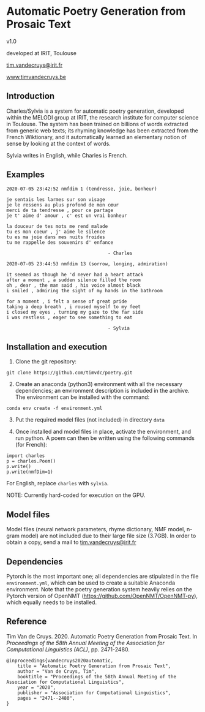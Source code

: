 # Automatic Poetry Generation from Prosaic Text

v1.0

developed at IRIT, Toulouse

tim.vandecruys@irit.fr

www.timvandecruys.be


## Introduction

Charles/Sylvia is a system for automatic poetry generation, developed
within the MELODI group at IRIT, the research institute for computer
science in Toulouse. The system has been trained on billions of words
extracted from generic web texts; its rhyming knowledge has been
extracted from the French Wiktionary, and it automatically learned an
elementary notion of sense by looking at the context of words.

Sylvia writes in English, while Charles is French.

## Examples

~~~
2020-07-05 23:42:52 nmfdim 1 (tendresse, joie, bonheur)

je sentais les larmes sur son visage
je le ressens au plus profond de mon cœur
merci de ta tendresse , pour ce partage
je t' aime d' amour , c' est un vrai bonheur

la douceur de tes mots me rend malade
tu es mon coeur , j' aime le silence
tu es ma joie dans mes nuits froides
tu me rappelle des souvenirs d' enfance

                                     - Charles
~~~

~~~
2020-07-05 23:44:53 nmfdim 13 (sorrow, longing, admiration)

it seemed as though he 'd never had a heart attack
after a moment , a sudden silence filled the room
oh , dear , the man said , his voice almost black
i smiled , admiring the sight of my hands in the bathroom

for a moment , i felt a sense of great pride
taking a deep breath , i roused myself to my feet
i closed my eyes , turning my gaze to the far side
i was restless , eager to see something to eat

                                     - Sylvia

~~~

## Installation and execution

1) Clone the git repository:


`git clone https://github.com/timvdc/poetry.git`

2) Create an anaconda (python3) environment with all the necessary
dependencies; an environment description is included in the
archive. The environment can be installed with the command:

`conda env create -f environment.yml`

3) Put the required model files (not included) in directory `data`

4) Once installed and model files in place, activate the environment,
and run python. A poem can then be written using the following
commands (for French):

~~~
import charles
p = charles.Poem()
p.write()
p.write(nmfDim=1)
~~~~

For English, replace `charles` with `sylvia`.

NOTE: Currently hard-coded for execution on the GPU.

## Model files

Model files (neural network parameters, rhyme dictionary, NMF model,
n-gram model) are not included due to their large file size
(3.7GB). In order to obtain a copy, send a mail to
tim.vandecruys@irit.fr

## Dependencies

Pytorch is the most important one; all dependencies are stipulated in
the file `environment.yml`, which can be used to create a suitable
Anaconda environment. Note that the poetry generation system heavily
relies on the Pytorch version of OpenNMT
(https://github.com/OpenNMT/OpenNMT-py), which equally needs to be
installed.

## Reference

Tim Van de Cruys. 2020. Automatic Poetry Generation from Prosaic Text. In *Proceedings of the 58th Annual Meeting of the Association for Computational Linguistics (ACL)*, pp. 2471-2480.

~~~
@inproceedings{vandecruys2020automatic,
    title = "Automatic Poetry Generation from Prosaic Text",
    author = "Van de Cruys, Tim",
    booktitle = "Proceedings of the 58th Annual Meeting of the Association for Computational Linguistics",
    year = "2020",
    publisher = "Association for Computational Linguistics",
    pages = "2471--2480",
}
~~~